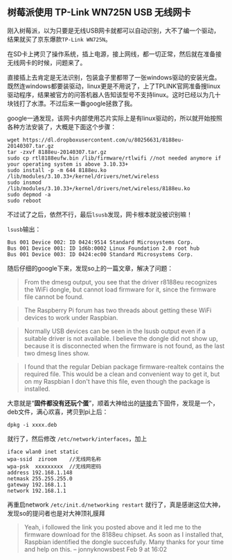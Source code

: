 ## 树莓派使用 TP-Link WN725N USB 无线网卡

刚入树莓派，以为只要是无线USB网卡就都可以自动识别，大不了编一个驱动，结果就买了京东爆款`TP-Link WN725N`。

在SD卡上拷贝了操作系统，插上电源，接上网线，都一切正常，然后就在准备接无线网卡的时候，问题来了。

直接插上去肯定是无法识别，包装盒子里都带了一张windows驱动的安装光盘。既然连windows都要装驱动，linux更是不用说了，上了TPLINK官网准备搜linux驱动程序，结果被官方的问答机器人告知该型号不支持linux。这时已经以为几十块钱打了水漂。不过后来一番google拯救了我。

google一通发现，该网卡内部使用芯片实际上是有linux驱动的，所以就开始按照各种方法安装了，大概是下面这个步骤：

```shell
wget https://dl.dropboxusercontent.com/u/80256631/8188eu-20140307.tar.gz
tar -zxvf 8188eu-20140307.tar.gz
sudo cp rtl8188eufw.bin /lib/firmware/rtlwifi //not needed anymore if your operating system is above 3.10.33+
sudo install -p -m 644 8188eu.ko /lib/modules/3.10.33+/kernel/drivers/net/wireless
sudo insmod /lib/modules/3.10.33+/kernel/drivers/net/wireless/8188eu.ko
sudo depmod -a
sudo reboot
```

不过试了之后，依然不行，最后`lsusb`发现，网卡根本就没被识别嘛！

`lsusb`输出：
```shell
Bus 001 Device 002: ID 0424:9514 Standard Microsystems Corp.
Bus 001 Device 001: ID 1d6b:0002 Linux Foundation 2.0 root hub
Bus 001 Device 003: ID 0424:ec00 Standard Microsystems Corp.
```

随后仔细的google下来，发现so上的一篇文章，解决了问题：

> From the dmesg output, you see that the driver r8188eu recognizes the WiFi dongle, but cannot load firmware for it, since the firmware file cannot be found.

> The Raspberry Pi forum has two threads about getting these WiFi devices to work under Raspbian.

> Normally USB devices can be seen in the lsusb output even if a suitable driver is not available. I believe the dongle did not show up, because it is disconnected when the firmware is not found, as the last two dmesg lines show.

> I found that the regular Debian package firmware-realtek contains the required file. This would be a clean and convenient way to get it, but on my Raspbian I don't have this file, even though the package is installed.

大意就是“**固件都没有还玩个蛋**”，顺着大神给出的[链接](https://packages.debian.org/sid/firmware-realtek)去下固件，发现是一个，deb文件，满心欢喜，拷贝到pi上后：

```shell
dpkg -i xxxx.deb
```
就行了，然后修改 `/etc/network/interfaces`，加上

```shell
iface wlan0 inet static
wpa-ssid  ziroom    //无线网名称
wpa-psk  xxxxxxxxx  //无线网密码
address 192.168.1.148
netmask 255.255.255.0
gateway 192.168.1.1
network 192.168.1.1
```

再重启network `/etc/init.d/networking restart` 就行了，真是感谢这位大神，发现so的提问者也是对大神顶礼膜拜

> Yeah, i followed the link you posted above and it led me to the firmware download for the 8188eu chipset. As soon as I installed that, Raspbian identified the dongle succesfully. Many thanks for your time and help on this. – jonnyknowsbest Feb 9 at 16:02











